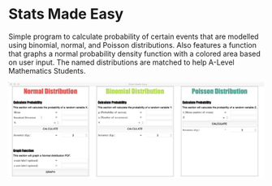# Stats Made Easy

Simple program to calculate probability of certain events that are modelled using binomial, normal, and Poisson distributions.
Also features a function that graphs a normal probability density function with a colored area based on user input.
The named distributions are matched to help A-Level Mathematics Students.

![](readme_media/general_GUI.png)
